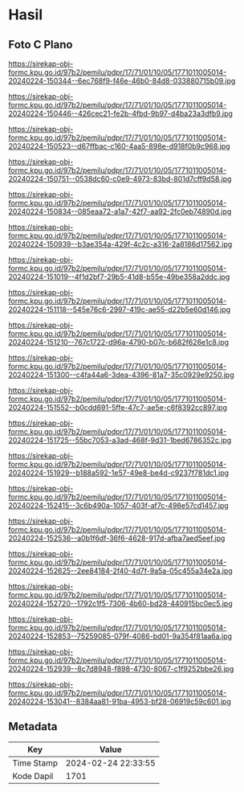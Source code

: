# Hasil

## Foto C Plano

https://sirekap-obj-formc.kpu.go.id/97b2/pemilu/pdpr/17/71/01/10/05/1771011005014-20240224-150344--6ec768f9-f46e-46b0-84d8-033880715b09.jpg

https://sirekap-obj-formc.kpu.go.id/97b2/pemilu/pdpr/17/71/01/10/05/1771011005014-20240224-150446--426cec21-fe2b-4fbd-9b97-d4ba23a3dfb9.jpg

https://sirekap-obj-formc.kpu.go.id/97b2/pemilu/pdpr/17/71/01/10/05/1771011005014-20240224-150523--d67ffbac-c160-4aa5-898e-d918f0b9c968.jpg

https://sirekap-obj-formc.kpu.go.id/97b2/pemilu/pdpr/17/71/01/10/05/1771011005014-20240224-150751--0538dc60-c0e9-4973-83bd-801d7cff9d58.jpg

https://sirekap-obj-formc.kpu.go.id/97b2/pemilu/pdpr/17/71/01/10/05/1771011005014-20240224-150834--085eaa72-a1a7-42f7-aa92-2fc0eb74890d.jpg

https://sirekap-obj-formc.kpu.go.id/97b2/pemilu/pdpr/17/71/01/10/05/1771011005014-20240224-150939--b3ae354a-429f-4c2c-a316-2a8186d17562.jpg

https://sirekap-obj-formc.kpu.go.id/97b2/pemilu/pdpr/17/71/01/10/05/1771011005014-20240224-151019--4f1d2bf7-29b5-41d8-b55e-49be358a2ddc.jpg

https://sirekap-obj-formc.kpu.go.id/97b2/pemilu/pdpr/17/71/01/10/05/1771011005014-20240224-151118--545e76c6-2997-419c-ae55-d22b5e60d146.jpg

https://sirekap-obj-formc.kpu.go.id/97b2/pemilu/pdpr/17/71/01/10/05/1771011005014-20240224-151210--767c1722-d96a-4790-b07c-b682f626e1c8.jpg

https://sirekap-obj-formc.kpu.go.id/97b2/pemilu/pdpr/17/71/01/10/05/1771011005014-20240224-151300--c4fa44a6-3dea-4396-81a7-35c0929e9250.jpg

https://sirekap-obj-formc.kpu.go.id/97b2/pemilu/pdpr/17/71/01/10/05/1771011005014-20240224-151552--b0cdd691-5ffe-47c7-ae5e-c6f8392cc897.jpg

https://sirekap-obj-formc.kpu.go.id/97b2/pemilu/pdpr/17/71/01/10/05/1771011005014-20240224-151725--55bc7053-a3ad-468f-9d31-1bed6786352c.jpg

https://sirekap-obj-formc.kpu.go.id/97b2/pemilu/pdpr/17/71/01/10/05/1771011005014-20240224-151929--b188a592-1e57-49e8-be4d-c9237f781dc1.jpg

https://sirekap-obj-formc.kpu.go.id/97b2/pemilu/pdpr/17/71/01/10/05/1771011005014-20240224-152415--3c6b490a-1057-403f-af7c-498e57cd1457.jpg

https://sirekap-obj-formc.kpu.go.id/97b2/pemilu/pdpr/17/71/01/10/05/1771011005014-20240224-152536--a0b1f6df-36f6-4628-917d-afba7aed5eef.jpg

https://sirekap-obj-formc.kpu.go.id/97b2/pemilu/pdpr/17/71/01/10/05/1771011005014-20240224-152625--2ee84184-2f40-4d7f-9a5a-05c455a34e2a.jpg

https://sirekap-obj-formc.kpu.go.id/97b2/pemilu/pdpr/17/71/01/10/05/1771011005014-20240224-152720--1792c1f5-7306-4b60-bd28-440915bc0ec5.jpg

https://sirekap-obj-formc.kpu.go.id/97b2/pemilu/pdpr/17/71/01/10/05/1771011005014-20240224-152853--75259085-079f-4086-bd01-9a354f81aa6a.jpg

https://sirekap-obj-formc.kpu.go.id/97b2/pemilu/pdpr/17/71/01/10/05/1771011005014-20240224-152939--8c7d8948-f898-4730-8067-c1f9252bbe26.jpg

https://sirekap-obj-formc.kpu.go.id/97b2/pemilu/pdpr/17/71/01/10/05/1771011005014-20240224-153041--8384aa81-91ba-4953-bf28-06919c59c601.jpg


## Metadata

| Key        | Value               |
| ---------- | ------------------- |
| Time Stamp | 2024-02-24 22:33:55 |
| Kode Dapil | 1701                |



